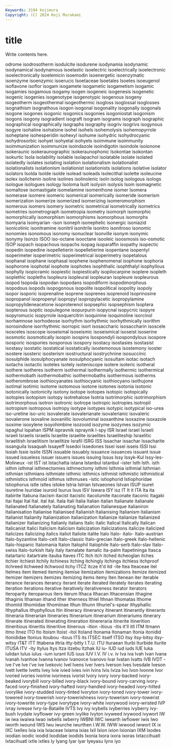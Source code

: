 ```yaml
---
Keywords: 3194 kojimura
Copyright: (C) 2024 Koji Murakami
---
```


# title

Write contents here.



odrome isodrosotherm isodulcite isodurene isodynamia isodynamic isodynamical isodynamous
isoelastic isoelectric isoelectrically isoelectronic isoelectronically isoelemicin isoemodin isoenergetic isoenzymatic isoenzyme
isoenzymic isoerucic Isoetaceae Isoetales Isoetes isoeugenol isoflavone isoflor isogam isogamete
isogametic isogametism isogamic isogamies isogamous isogamy isogen isogeneic isogenesis isogenetic
isogenic isogenies isogenotype isogenotypic isogenous isogeny isogeotherm isogeothermal isogeothermic isogloss
isoglossal isoglosses isognathism isognathous isogon isogonal isogonality isogonally isogonals isogone
isogones isogonic isogonics isogonies isogoniostat isogonism isogons isogony isogradient isograft
isogram isograms isograph isographic isographical isographically isographs isography isogriv isogrivs
isogynous isogyre isohaline isohalsine isohel isohels isohemolysis isohemopyrrole isoheptane isohesperidin
isohexyl isohume isohydric isohydrocyanic isohydrosorbic isohyet isohyetal isohyets isoimmune isoimmunity
isoimmunization isoimmunize isoindazole isoindigotin isoindole isoionone isokeraunic isokeraunographic isokeraunophonic Isokontae
isokontan isokurtic Isola isolability isolable isolapachol isolatable isolate isolated isolatedly
isolates isolating isolation isolationalism isolationalist isolationalists isolationism isolationist isolationists isolations
isolative isolator isolators Isolda Isolde isolde isolead isoleads isolecithal isolette
isoleucine isolex isolichenin isoline isolines isolinolenic isoln isolog isologous isologs
isologue isologues isology Isoloma Isolt isolysin isolysis Isom isomagnetic isomaltose
isomastigate isomelamine isomenthone isomer Isomera isomerase isomere isomeric isomerical isomerically
isomeride isomerism isomerization isomerize isomerized isomerizing isomeromorphism isomerous isomers isomery
isometric isometrical isometrically isometrics isometries isometrograph isometropia isometry isomorph isomorphic
isomorphically isomorphism isomorphisms isomorphous isomorphs Isomyaria isomyarian -ison isoneph isonephelic
isonergic isoniazid isonicotinic isonitramine isonitril isonitrile isonitro isonitroso isonomic isonomies
isonomous isonomy isonuclear Isonville isonym isonymic isonymy Isonzo ISOO iso-octane
isooctane isooleic isoosmosis iso-osmotic ISOP isopach isopachous isopachs isopag isoparaffin
isopathy isopectic isopedin isopedine isopelletierin isopelletierine isopentane isopentyl isoperimeter isoperimetric
isoperimetrical isoperimetry isopetalous isophanal isophane isophasal isophene isophenomenal isophone isophoria
isophorone isophotal isophote isophotes isophthalic isophthalyl isophyllous isophylly isopicramic isopiestic
isopiestically isopilocarpine isoplere isopleth isoplethic isopleths Isopleura isopleural isopleuran isopleure
isopleurous isopod Isopoda isopodan isopodans isopodiform isopodimorphous isopodous isopods isopogonous
isopolite isopolitical isopolity isopoly isopor isoporic isoprenaline isoprene isoprenes isoprenoid
Isoprinosine isopropanol isopropenyl isopropyl isopropylacetic isopropylamine isopropylideneacetone isoproterenol isopsephic isopsephism
Isoptera isopterous isoptic isopulegone isopurpurin isopycnal isopycnic isopyre isopyromucic isopyrrole
isoquercitrin isoquinine isoquinoline isorcinol isorhamnose isorhodeose isorhythm isorhythmic isorhythmically isorithm
isorosindone isorrhythmic isorropic isort isosaccharic isosaccharin isoscele isosceles isoscope isoseismal
isoseismic isoseismical isoseist isoserine isosmotic isosmotically isospin isospins Isospondyli isospondylous
isospore isosporic isospories isosporous isospory isostacy isostasies isostasist isostasy isostatic
isostatical isostatically isostemonous isostemony isoster isostere isosteric isosterism isostructural isostrychnine
isosuccinic isosulphide isosulphocyanate isosulphocyanic isosultam isotac isotach isotachs isotactic isoteles
isotely isoteniscope isotere isoteric isotheral isothere isotheres isotherm isothermal isothermally
isothermic isothermical isothermobath isothermobathic isothermobaths isothermous isotherms isotherombrose isothiocyanates isothiocyanic
isothiocyano isothujone isotimal isotimic isotome isotomous isotone isotones isotonia isotonic
isotonically isotonicity isotony isotope isotopes isotopic isotopically isotopies isotopism isotopy
isotrehalose Isotria isotrimorphic isotrimorphism isotrimorphous isotron isotronic isotrope isotropic isotropies
isotropil isotropism isotropous isotropy isotype isotypes isotypic isotypical iso-urea iso-uretine
iso-uric isovalerate isovalerianate isovalerianic isovaleric isovalerone isovaline isovanillic isovoluminal isoxanthine
isoxazine isoxazole isoxime isoxylene isoyohimbine isozooid isozyme isozymes isozymic ispaghul
Ispahan ISPM ispravnik ispraynik I-spy ISR Israel israel Israeli israeli
Israelis israelis Israelite israelite israelites Israeliteship Israelitic Israelitish Israelitism Israelitize
Israfil ISRG ISS Issachar issachar Issacharite issanguila Issaquah Issayeff Issedoi
Issedones Issei issei isseis ISSI Issi Issiah Issie issite ISSN
issuable issuably issuance issuances issuant issue issued issueless issuer issuers
issues issuing Issus Issy Issyk-Kul Issy-les-Molineux -ist IST ist Istachatta
istana Istanbul istanbul -ister Isth Isth. isth isthm isthmal isthmectomies
isthmectomy isthmi Isthmia isthmial Isthmian isthmian isthmians isthmiate isthmic isthmics
isthmist isthmistic isthmistical isthmistics isthmoid isthmus isthmuses -istic istiophorid Istiophoridae
Istiophorus istle istles istoke Istria Istrian Istvaeones Istvan ISUP isuret
isuretine Isuridae isuroid Isurus Isus ISV Iswara ISY isz IT
It it ITA Ita ita itabirite Itabuna itacism itacist itacistic
itacolumite itaconate itaconic Itagaki itai Itajai Ital Ital. ital ital.
Itala Itali Italia Italian italian Italianate italianate Italianated Italianately Italianating
Italianation Italianesque italianiron Italianisation Italianise Italianised Italianish Italianising Italianism italianism
Italianist Italianity Italianization italianization Italianize italianize Italianized Italianizer Italianizing Italianly
italians Italic italic Italical Italically Italican Italicanist Italici Italicism italicism
italicization italicizations italicize italicized italicizes italicizing italics italiot Italiote italite
Italo Italo- italo- Italo-austrian Italo-byzantine Italo-celt Italo-classic Italo-grecian Italo-greek Italo-hellenic
Italo-hispanic Italomania Italon Italophil Italophile Italo-serb Italo-slav Italo-swiss Italo-turkish Italy
italy itamalate itamalic ita-palm Itapetininga Itasca itatartaric itatartrate itauba Itaves
ITC Itch itch itched itcheoglan itches itchier itchiest itchily itchiness
itching itchingly itchings itchless itchproof itchreed itchweed itchwood itchy ITCZ
itcze it'd itd -ite Itea Iteaceae itel Itelmes item itemed
iteming itemise itemization itemizations itemize itemized itemizer itemizers itemizes itemizing
items itemy Iten Itenean iter iterable iterance iterances iterancy iterant
iterate iterated iterately iterates iterating iteration iterations iterative iteratively iterativeness
iterator iterators iteroparity iteroparous iters iterum Ithaca Ithacan Ithacensian ithagine
Ithaginis Ithaman ithand ither itherness Ithiel Ithnan Ithomatas Ithome ithomiid
Ithomiidae Ithomiinae Ithun Ithunn Ithuriel's-spear ithyphallic Ithyphallus ithyphyllous Itin itineracy
itinerancy itinerant itinerantly itinerants itineraria itinerarian itineraries Itinerarium itinerarium itinerariums
itinerary itinerate itinerated itinerating itineration itinereraria itinerite itinerition itineritious itineritis
itineritive itinerous -ition -itious -itis it'll itll ITM Itmann itmo
Itnez ITO Ito Itoism Itoist -itol Itoland Itonama Itonaman Itonia
itonidid Itonididae Itonius itoubou -itous ITS its ITSEC itself ITSO
itsy itsy-bitsy itsy-witsy IT&T ITT Ittabena ittria itty-bitty I.T.U. ITU
Ituraean Iturbi Iturbide iturite ITUSA ITV -ity Itylus Itys Itza
itzebu Itzhak IU iu- IUD iud iuds IUE Iuka iulidan
Iulus iulus -ium iurant IUS iuus IUV I.V. IV i.v.
iv Iva iva Ivah Ivan Ivana Ivanah Ivanhoe Ivanna Ivanov
Ivanovce Ivanovo Ivar Ivatan Ivatts IVB IVDT -ive I've Ive
i've ive Ivekovic Ivel Ivens Iver Ivers Iverson Ives Ivesdale
Iveson Ivett Ivette Ivetts Ivey Ivie ivied ivies ivin Ivins
Ivis Iviza Ivo Ivon Ivonne Ivor ivoried ivories ivorine ivoriness
ivorist Ivory ivory ivory-backed ivory-beaked ivorybill ivory-billed ivory-black ivory-bound ivory-carving
ivory-faced ivory-finished ivory-hafted ivory-handled ivory-headed ivory-hilted ivorylike ivory-studded ivory-tinted Ivoryton
ivory-toned ivory-tower ivory-towered ivory-towerish ivory-towerishness ivory-towerism ivory-towerist ivory-towerite ivory-type ivorytype
ivory-white ivorywood ivory-wristed IVP ivray ivresse Ivry-la-Bataille IVTS Ivy ivy
ivybells ivyberries ivyberry ivy-bush Ivydale ivyflower ivy-green ivylike Ivyton ivyweed
ivywood ivywort IW iw iwa iwaiwa Iwao iwbells iwberry IWBNI
IWC iwearth iwflower iwis Iwo iworth iwound IWS Iwu iwurche
iwurthen I.W.W. IWW iwwood iwwort IX ix IXC Ixelles Ixia
ixia Ixiaceae Ixiama ixias Ixil Ixion ixion Ixionian IXM Ixodes
ixodian ixodic ixodid Ixodidae ixodids Ixonia Ixora ixora ixoras Ixtaccihuatl
Ixtacihuatl ixtle ixtles Iy Iyang Iyar iyar Iyeyasu Iynx iyo
